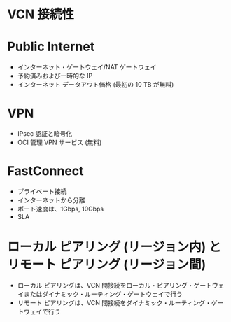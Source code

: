 # VCN 接続性
# Public Internet
- インターネット・ゲートウェイ/NAT ゲートウェイ
- 予約済みおよび一時的な IP
- インターネット データアウト価格 (最初の 10 TB が無料)
# VPN
- IPsec 認証と暗号化
- OCI 管理 VPN サービス (無料)
# FastConnect
- プライベート接続
- インターネットから分離
- ポート速度は、1Gbps, 10Gbps
- SLA
# ローカル ピアリング (リージョン内) とリモート ピアリング (リージョン間)
- ローカル ピアリングは、VCN 間接続をローカル・ピアリング・ゲートウェイまたはダイナミック・ルーティング・ゲートウェイで行う
- リモート ピアリングは、VCN 間接続をダイナミック・ルーティング・ゲートウェイで行う
